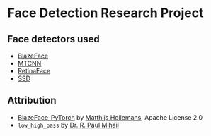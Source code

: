 # Face Detection Research Project

## Face detectors used

- [BlazeFace](https://arxiv.org/abs/1907.05047)
- [MTCNN](https://arxiv.org/abs/1604.02878)
- [RetinaFace](https://arxiv.org/abs/1905.00641)
- [SSD](https://arxiv.org/abs/1512.02325)

## Attribution

- [BlazeFace-PyTorch](https://github.com/hollance/BlazeFace-PyTorch) by [Matthijs Hollemans](https://github.com/hollance), Apache License 2.0
- `low_high_pass` by [Dr. R. Paul Mihail](https://cs.valdosta.edu/~rpmihail/)
